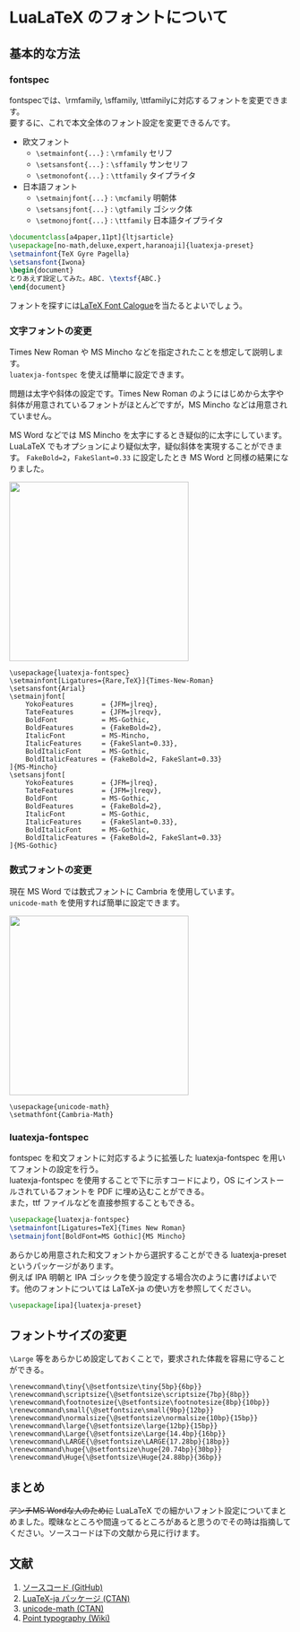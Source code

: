 # LuaLaTeX のフォントについて

## 基本的な方法

### fontspec

fontspecでは、\rmfamily, \sffamily, \ttfamilyに対応するフォントを変更できます。  
要するに、これで本文全体のフォント設定を変更できるんです。

- 欧文フォント
  - `\setmainfont{...}` : `\rmfamily` セリフ
  - `\setsansfont{...}` : `\sffamily` サンセリフ
  - `\setmonofont{...}` : `\ttfamily` タイプライタ
- 日本語フォント
  - `\setmainjfont{...}` : `\mcfamily` 明朝体
  - `\setsansjfont{...}` : `\gtfamily` ゴシック体
  - `\setmonojfont{...}` : `\ttfamily` 日本語タイプライタ

```latex
\documentclass[a4paper,11pt]{ltjsarticle}
\usepackage[no-math,deluxe,expert,haranoaji]{luatexja-preset}
\setmainfont{TeX Gyre Pagella}
\setsansfont{Iwona}
\begin{document}
とりあえず設定してみた。ABC. \textsf{ABC.}
\end{document}
```

フォントを探すには[LaTeX Font Calogue](https://tug.org/FontCatalogue/)を当たるとよいでしょう。

### 文字フォントの変更

Times New Roman や MS Mincho などを指定されたことを想定して説明します。  
`luatexja-fontspec` を使えば簡単に設定できます。

問題は太字や斜体の設定です。Times New Roman のようにはじめから太字や斜体が用意されているフォントがほとんどですが，MS Mincho などは用意されていません。  

MS Word などでは MS Mincho を太字にするとき疑似的に太字にしています。  
LuaLaTeX でもオプションにより疑似太字，疑似斜体を実現することができます。
`FakeBold=2`，`FakeSlant=0.33` に設定したとき MS Word と同様の結果になりました。

<img src="https://qiita-image-store.s3.ap-northeast-1.amazonaws.com/0/699841/26c7004d-beee-6a24-2f97-855357e7c6a1.png" width="320">

```TeX
\usepackage{luatexja-fontspec}
\setmainfont[Ligatures={Rare,TeX}]{Times-New-Roman}
\setsansfont{Arial}
\setmainjfont[
	YokoFeatures       = {JFM=jlreq},
	TateFeatures       = {JFM=jlreqv},
	BoldFont           = MS-Gothic,
	BoldFeatures       = {FakeBold=2},
	ItalicFont         = MS-Mincho,
	ItalicFeatures     = {FakeSlant=0.33},
	BoldItalicFont     = MS-Gothic,
	BoldItalicFeatures = {FakeBold=2, FakeSlant=0.33}
]{MS-Mincho}
\setsansjfont[
	YokoFeatures       = {JFM=jlreq},
	TateFeatures       = {JFM=jlreqv},
	BoldFont           = MS-Gothic,
	BoldFeatures       = {FakeBold=2},
	ItalicFont         = MS-Gothic,
	ItalicFeatures     = {FakeSlant=0.33},
	BoldItalicFont     = MS-Gothic,
	BoldItalicFeatures = {FakeBold=2, FakeSlant=0.33}
]{MS-Gothic}
```

### 数式フォントの変更

現在 MS Word では数式フォントに Cambria を使用しています。  
`unicode-math` を使用すれば簡単に設定できます。

<img src="https://qiita-image-store.s3.ap-northeast-1.amazonaws.com/0/699841/e5e0d542-e44e-ae0e-79da-fc4234a5c6c3.png" width="320">

```TeX
\usepackage{unicode-math}
\setmathfont{Cambria-Math}
```

### luatexja-fontspec

fontspec を和文フォントに対応するように拡張した luatexja-fontspec を用いてフォントの設定を行う。  
luatexja-fontspec を使用することで下に示すコードにより，OS にインストールされているフォントを PDF に埋め込むことができる。  
また，ttf ファイルなどを直接参照することもできる。

```latex
\usepackage{luatexja-fontspec}
\setmainfont[Ligatures=TeX]{Times New Roman}
\setmainjfont[BoldFont=MS Gothic]{MS Mincho}
```


あらかじめ用意された和文フォントから選択することができる luatexja-preset というパッケージがあります。  
例えば IPA 明朝と IPA ゴシックを使う設定する場合次のように書けばよいです。他のフォントについては LaTeX-ja の使い方を参照してください。

```latex
\usepackage[ipa]{luatexja-preset}
```

## フォントサイズの変更

`\Large` 等をあらかじめ設定しておくことで，要求された体裁を容易に守ることができる。  

```TeX
\renewcommand\tiny{\@setfontsize\tiny{5bp}{6bp}}
\renewcommand\scriptsize{\@setfontsize\scriptsize{7bp}{8bp}}
\renewcommand\footnotesize{\@setfontsize\footnotesize{8bp}{10bp}}
\renewcommand\small{\@setfontsize\small{9bp}{12bp}}
\renewcommand\normalsize{\@setfontsize\normalsize{10bp}{15bp}}
\renewcommand\large{\@setfontsize\large{12bp}{15bp}}
\renewcommand\Large{\@setfontsize\Large{14.4bp}{16bp}}
\renewcommand\LARGE{\@setfontsize\LARGE{17.28bp}{18bp}}
\renewcommand\huge{\@setfontsize\huge{20.74bp}{30bp}}
\renewcommand\Huge{\@setfontsize\Huge{24.88bp}{36bp}}
```

## まとめ

~~アンチMS Wordな人のために~~ LuaLaTeX での細かいフォント設定についてまとめました。曖昧なところや間違ってるところがあると思うのでその時は指摘してください。ソースコードは下の文献から見に行けます。

## 文献

1. [ソースコード (GitHub)](https://github.com/Daiji256/TeX-TikZ-Heatran/)
1. [LuaTeX-ja パッケージ (CTAN)](http://mirrors.ibiblio.org/CTAN/macros/luatex/generic/luatexja/doc/luatexja-ja.pdf)
1. [unicode-math (CTAN)](https://ctan.org/pkg/unicode-math)
1. [Point typography (Wiki)](https://en.wikipedia.org/wiki/Point_(typography))
